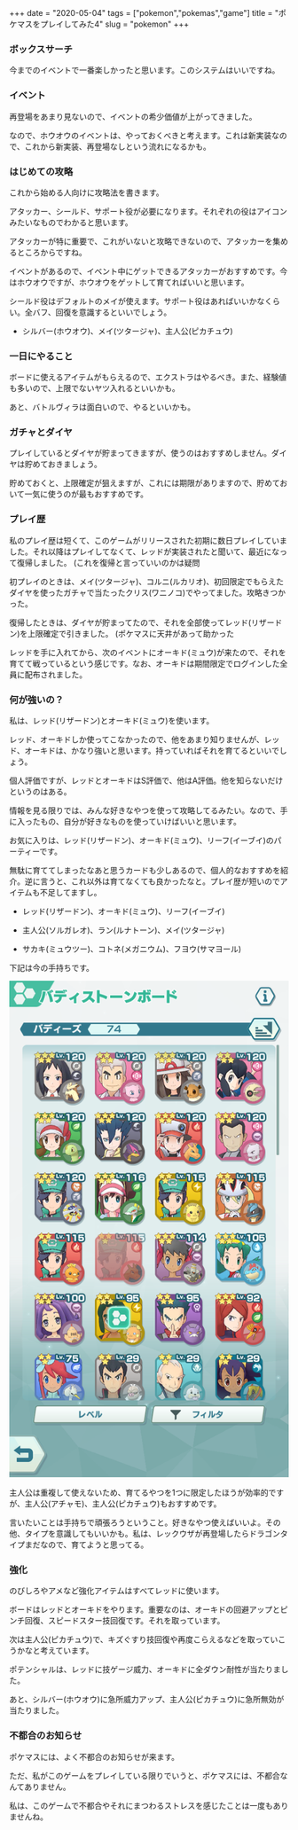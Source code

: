 +++
date = "2020-05-04"
tags = ["pokemon","pokemas","game"]
title = "ポケマスをプレイしてみた4"
slug = "pokemon"
+++

### ボックスサーチ

今までのイベントで一番楽しかったと思います。このシステムはいいですね。

### イベント

再登場をあまり見ないので、イベントの希少価値が上がってきました。

なので、ホウオウのイベントは、やっておくべきと考えます。これは新実装なので、これから新実装、再登場なしという流れになるかも。

### はじめての攻略

これから始める人向けに攻略法を書きます。

アタッカー、シールド、サポート役が必要になります。それぞれの役はアイコンみたいなものでわかると思います。

アタッカーが特に重要で、これがいないと攻略できないので、アタッカーを集めるところからですね。

イベントがあるので、イベント中にゲットできるアタッカーがおすすめです。今はホウオウですが、ホウオウをゲットして育てればいいと思います。

シールド役はデフォルトのメイが使えます。サポート役はあればいいかなくらい。全バフ、回復を意識するといいでしょう。

- シルバー(ホウオウ)、メイ(ツタージャ)、主人公(ピカチュウ)

### 一日にやること

ボードに使えるアイテムがもらえるので、エクストラはやるべき。また、経験値も多いので、上限でないヤツ入れるといいかも。

あと、バトルヴィラは面白いので、やるといいかも。

### ガチャとダイヤ

プレイしているとダイヤが貯まってきますが、使うのはおすすめしません。ダイヤは貯めておきましょう。

貯めておくと、上限確定が狙えますが、これには期限がありますので、貯めておいて一気に使うのが最もおすすめです。

### プレイ歴

私のプレイ歴は短くて、このゲームがリリースされた初期に数日プレイしていました。それ以降はプレイしてなくて、レッドが実装されたと聞いて、最近になって復帰しました。 (これを復帰と言っていいのかは疑問

初プレイのときは、メイ(ツタージャ)、コルニ(ルカリオ)、初回限定でもらえたダイヤを使ったガチャで当たったクリス(ワニノコ)でやってました。攻略きつかった。

復帰したときは、ダイヤが貯まってたので、それを全部使ってレッド(リザードン)を上限確定で引きました。 (ポケマスに天井があって助かった

レッドを手に入れてから、次のイベントにオーキド(ミュウ)が来たので、それを育てて戦っているという感じです。なお、オーキドは期間限定でログインした全員に配布されました。

### 何が強いの？

私は、レッド(リザードン)とオーキド(ミュウ)を使います。

レッド、オーキドしか使ってこなかったので、他をあまり知りませんが、レッド、オーキドは、かなり強いと思います。持っていればそれを育てるといいでしょう。

個人評価ですが、レッドとオーキドはS評価で、他はA評価。他を知らないだけというのはある。

情報を見る限りでは、みんな好きなやつを使って攻略してるみたい。なので、手に入ったもの、自分が好きなものを使っていけばいいと思います。

お気に入りは、レッド(リザードン)、オーキド(ミュウ)、リーフ(イーブイ)のパーティーです。

無駄に育ててしまったなあと思うカードも少しあるので、個人的なおすすめを紹介。逆に言うと、これ以外は育てなくても良かったなと。プレイ歴が短いのでアイテムも不足してますし。

- レッド(リザードン)、オーキド(ミュウ)、リーフ(イーブイ)

- 主人公(ソルガレオ)、ラン(ルナトーン)、メイ(ツタージャ)

- サカキ(ミュウツー)、コトネ(メガニウム)、フヨウ(サマヨール)

下記は今の手持ちです。

![](https://github.com/syui/mstdn.page/raw/master/img/mastodon/media_attachments/files/000/000/009/small/dbb05481006b2f9c.png)

主人公は重複して使えないため、育てるやつを1つに限定したほうが効率的ですが、主人公(アチャモ)、主人公(ピカチュウ)もおすすめです。

言いたいことは手持ちで頑張ろうということ。好きなやつ使えばいいよ。その他、タイプを意識してもいいかも。私は、レックウザが再登場したらドラゴンタイプまだなので、育てようと思ってる。

### 強化

のびしろやアメなど強化アイテムはすべてレッドに使います。

ボードはレッドとオーキドをやります。重要なのは、オーキドの回避アップとピンチ回復、スピードスター技回復です。それを取っています。

次は主人公(ピカチュウ)で、キズぐすり技回復や再度こらえるなどを取っていこうかなと考えています。

ポテンシャルは、レッドに技ゲージ威力、オーキドに全ダウン耐性が当たりました。

あと、シルバー(ホウオウ)に急所威力アップ、主人公(ピカチュウ)に急所無効が当たりました。

### 不都合のお知らせ

ポケマスには、よく不都合のお知らせが来ます。

ただ、私がこのゲームをプレイしている限りでいうと、ポケマスには、不都合なんてありません。

私は、このゲームで不都合やそれにまつわるストレスを感じたことは一度もありませんね。
